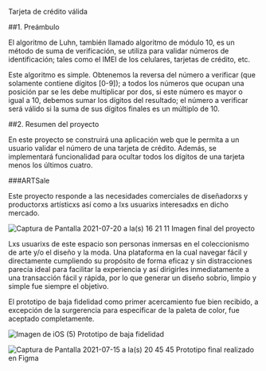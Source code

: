 Tarjeta de crédito válida

##1. Preámbulo

El algoritmo de Luhn, también llamado algoritmo de módulo 10, es un método de suma de verificación, se utiliza para validar números de identificación; tales como el IMEI de los celulares, tarjetas de crédito, etc.

Este algoritmo es simple. Obtenemos la reversa del número a verificar (que solamente contiene dígitos [0-9]); a todos los números que ocupan una posición par se les debe multiplicar por dos, si este número es mayor o igual a 10, debemos sumar los dígitos del resultado; el número a verificar será válido si la suma de sus dígitos finales es un múltiplo de 10.

##2. Resumen del proyecto

En este proyecto se construirá una aplicación web que le permita a un usuario validar el número de una tarjeta de crédito. Además, se implementará funcionalidad para ocultar todos los dígitos de una tarjeta menos los últimos cuatro.

###ARTSale

Este proyecto responde a las necesidades comerciales de diseñadorxs y productorxs artísticxs así como a lxs usuarixs interesadxs en dicho mercado. 


![Captura de Pantalla 2021-07-20 a la(s) 16 21 11](https://user-images.githubusercontent.com/86631102/126519327-f3b26137-9881-4ad9-9e48-84df0b973457.png)
Imagen final del proyecto



Lxs usuarixs de este espacio son personas inmersas en el coleccionismo de arte y/o el diseño y la moda.
Una plataforma en la cual navegar fácil y directamente cumpliendo su propósito de forma eficaz y sin distracciones parecía ideal para facilitar la experiencia y así dirigirles inmediatamente a una transacción fácil y rápida, por lo que generar un diseño sobrio, limpio y simple fue siempre el objetivo.


El prototipo de baja fidelidad como primer acercamiento fue bien recibido, a excepción de la surgerencia para especificar de la paleta de color, fue aceptado completamente.



![Imagen de iOS (5)](https://user-images.githubusercontent.com/86631102/126519331-374a4dbd-a598-4a8c-9693-9d2b1faf0795.jpg)
Prototipo de baja fidelidad




![Captura de Pantalla 2021-07-15 a la(s) 20 45 45](https://user-images.githubusercontent.com/86631102/126519323-57fd34e5-df36-483a-9020-0c6b981f7a0a.png)
Prototipo final realizado en Figma


